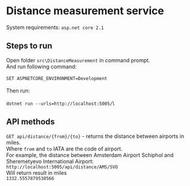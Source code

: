 # Distance measurement service

System requirements: `asp.net core 2.1`

## Steps to run

Open folder `src\DistanceMeasurement` in command prompt.\
And run following command:\
\
`SET ASPNETCORE_ENVIRONMENT=Development`\
\
Then run:\
\
`dotnet run --urls=http://localhost:5005/`\

## API methods

`GET api/distance/{from}/{to}` - returns the distance between airports in miles.\
Where `from` and `to` IATA are the code of airport.\
For example, the distance between Amsterdam Airport Schiphol and Sheremetyevo International Airport:\
`http://localhost:5005/api/distance/AMS/SVO`\
Will return result in miles\
`1332.5557879530566`

